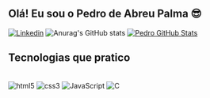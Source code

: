 ## Olá! Eu sou o Pedro de Abreu Palma 😎

[![Linkedin](https://img.shields.io/badge/LinkedIn-0077B5?style=for-the-badge&logo=linkedin&logoColor=white)](https://www.linkedin.com/in/pedro-de-abreu-palma-28b779249/)
![Anurag's GitHub stats](https://github-readme-stats.vercel.app/api?username=pedropalmadev&show_icons=true&theme=dark) [![Pedro GitHub Stats](https://github-readme-stats.vercel.app/api/top-langs/?username=pedropalmadev&layout=compact&theme=tokyonight)](https://github.com/anuraghazra/github-readme-stats)

## Tecnologias que pratico

<div style="display: inline_block"> <br/>
    <img align="center" alt="html5" src="https://img.shields.io/badge/HTML5-E34F26?style=for-the-badge&logo=html5&logoColor=white">
    <img align="center" alt="css3" src="https://img.shields.io/badge/CSS3-1572B6?style=for-the-badge&logo=css3&logoColor=white">
    <img align="center" alt="JavaScript" src="https://img.shields.io/badge/JavaScript-F7DF1E?style=for-the-badge&logo=javascript&logoColor=black">
    <img align="center" alt="C" src="https://img.shields.io/badge/C-00599C?style=for-the-badge&logo=c&logoColor=white">
</div>
<h1><a href="https://pedropalmadev.github.io/projeto-portifolio/" Portifólio </a></h1>
</div>
